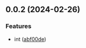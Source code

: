 ## 0.0.2 (2024-02-26)


### Features

* int ([abf00de](https://github.com/PengBoUESTC/import-cache-query/commit/abf00de69553a7ca37bc09aeef1a779a48f44cbc))



